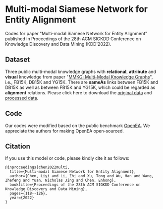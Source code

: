 # Multi-modal Siamese Network for Entity Alignment
Codes for paper "Multi-modal Siamese Network for Entity Alignment" published in Proceedings of the 28th ACM SIGKDD Conference on Knowledge Discovery and Data Mining (KDD'2022).

## Dataset
Three public multi-modal knowledge graphs with **relational**, **attribute** and **visual** knowledge from paper "[MMKG: Multi-Modal Knowledge Graphs](https://arxiv.org/abs/1903.05485)", i.e., FB15K, DB15K and YG15K.
There are **sameAs** links between FB15K and DB15K as well as between FB15K and YG15K, which could be regarded as **alignment** relations. 
Please click here to download the [original data](https://github.com/nle-ml/mmkb) and [processed data](https://drive.google.com/file/d/1Vdmfru-VxewUww8vJzONMR0pW1_V9h8U/view?usp=drive_link).

## Code
Our codes were modified based on the public benchmark [OpenEA](https://github.com/nju-websoft/OpenEA). We appreciate the authors for making OpenEA open-sourced.

## Citation
If you use this model or code, please kindly cite it as follows:
```
@inproceedings{chen2022multi,
  title={Multi-modal Siamese Network for Entity Alignment},
  author={Chen, Liyi and Li, Zhi and Xu, Tong and Wu, Han and Wang, Zhefeng and Yuan, Nicholas Jing and Chen, Enhong},
  booktitle={Proceedings of the 28th ACM SIGKDD Conference on Knowledge Discovery and Data Mining},
  pages={118--126},
  year={2022}
}
```
